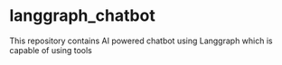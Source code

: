 # langgraph_chatbot
This repository contains AI powered chatbot using Langgraph which is capable of using tools
